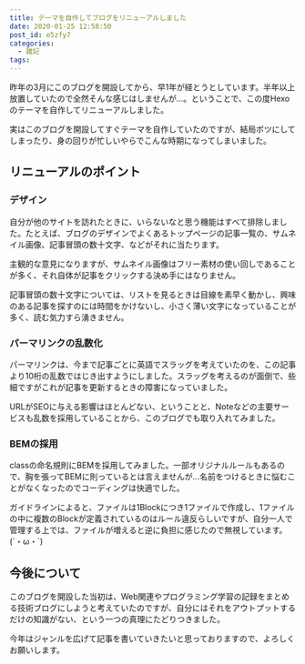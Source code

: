 ```yaml
---
title: テーマを自作してブログをリニューアルしました
date: 2020-01-25 12:58:50
post_id: e5zfy7
categories:
  - 雑記
tags:
---
```


昨年の3月にこのブログを開設してから、早1年が経とうとしています。半年以上放置していたので全然そんな感じはしませんが...。ということで、この度Hexoのテーマを自作してリニューアルしました。

実はこのブログを開設してすぐテーマを自作していたのですが、結局ボツにしてしまったり、身の回りが忙しいやらでこんな時期になってしまいました。


## リニューアルのポイント

### デザイン

自分が他のサイトを訪れたときに、いらないなと思う機能はすべて排除しました。たとえば、ブログのデザインでよくあるトップページの記事一覧の、サムネイル画像、記事冒頭の数十文字、などがそれに当たります。

主観的な意見になりますが、サムネイル画像はフリー素材の使い回しであることが多く、それ自体が記事をクリックする決め手にはなりません。

記事冒頭の数十文字については、リストを見るときは目線を素早く動かし、興味のある記事を探すのには時間をかけないし、小さく薄い文字になっていることが多く、読む気力すら湧きません。


### パーマリンクの乱数化

パーマリンクは、今まで記事ごとに英語でスラッグを考えていたのを、この記事より10桁の乱数ではじき出すようにしました。スラッグを考えるのが面倒で、些細ですがこれが記事を更新するときの障害になっていました。

URLがSEOに与える影響はほとんどない、ということと、Noteなどの主要サービスも乱数を採用していることから、このブログでも取り入れてみました。


### BEMの採用

classの命名規則にBEMを採用してみました。一部オリジナルルールもあるので、胸を張ってBEMに則っているとは言えませんが...名前をつけるときに悩むことがなくなったのでコーディングは快適でした。

ガイドラインによると、ファイルは1Blockにつき1ファイルで作成し、1ファイルの中に複数のBlockが定義されているのはルール違反らしいですが、自分一人で管理する上では、ファイルが増えると逆に負担に感じたので無視しています。<span class="shake">(´・ω・\`)</span>


## 今後について

このブログを開設した当初は、Web関連やプログラミング学習の記録をまとめる技術ブログにしようと考えていたのですが、自分にはそれをアウトプットするだけの知識がない、という一つの真理にたどりつきました。

今年はジャンルを広げて記事を書いていきたいと思っておりますので、よろしくお願いします。
